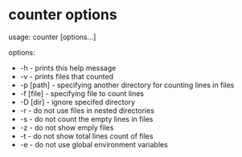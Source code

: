 # counter options
usage: counter [options...]

options:
- -h        - prints this help message
- -v        - prints files that counted
- -p [path] - specifying another directory for counting lines in files
- -f [file] - specifying file to count lines
- -D [dir]  - ignore specifed directory
- -r        - do not use files in nested directories
- -s        - do not count the empty lines in files
- -z        - do not show emply files
- -t        - do not show total lines count of files
- -e        - do not use global environment variables

